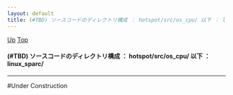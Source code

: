 ```yaml
---
layout: default
title: (#TBD) ソースコードのディレクトリ構成 ： hotspot/src/os_cpu/ 以下 ： linux_sparc/
---
```

[Up](noNPfVR_fz.html) [Top](../index.html)

#### (#TBD) ソースコードのディレクトリ構成 ： hotspot/src/os_cpu/ 以下 ： linux_sparc/

--- 
#Under Construction






